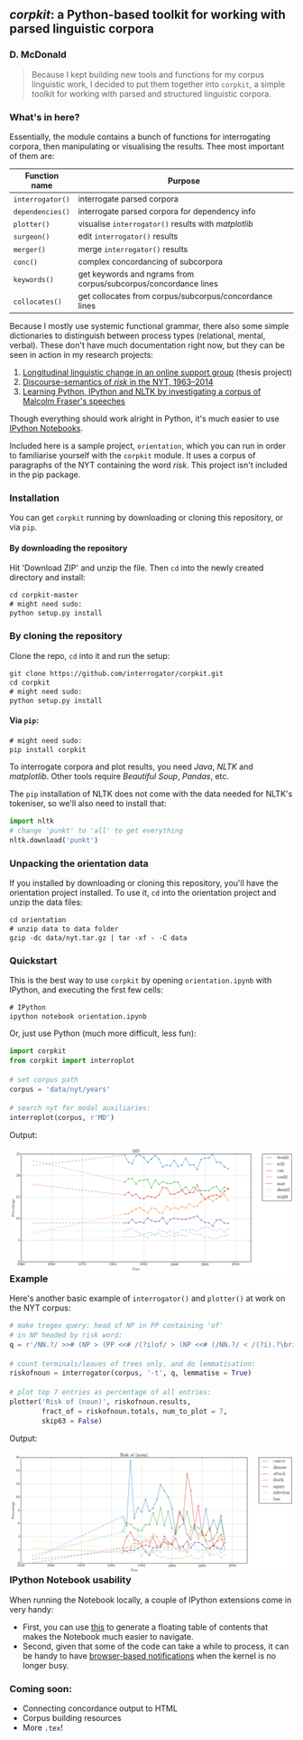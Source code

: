 ## *corpkit*: a Python-based toolkit for working with parsed linguistic corpora

### D. McDonald

> Because I kept building new tools and functions for my corpus linguistic work, I decided to put them together into `corpkit`, a simple toolkit for working with parsed and structured linguistic corpora.

### What's in here?

Essentially, the module contains a bunch of functions for interrogating corpora, then manipulating or visualising the results. Thee most important of them are:

| **Function name** | Purpose                            | 
| ----------------- | ---------------------------------- | 
| `interrogator()`  | interrogate parsed corpora         | 
| `dependencies()`  | interrogate parsed corpora for dependency info        | 
| `plotter()`       | visualise `interrogator()` results with *matplotlib* | 
| `surgeon()`       | edit `interrogator()` results      | 
| `merger()`        | merge `interrogator()` results      | 
| `conc()`          | complex concordancing of subcorpora | 
| `keywords()`      | get keywords and ngrams from corpus/subcorpus/concordance lines | 
| `collocates()`    | get collocates from corpus/subcorpus/concordance lines | 

Because I mostly use systemic functional grammar, there also some simple dictionaries to distinguish between process types (relational, mental, verbal). These don't have much documentation right now, but they can be seen in action in my research projects:

1. [Longitudinal linguistic change in an online support group](https://github.com/interrogator/sfl_corpling) (thesis project)
2. [Discourse-semantics of *risk* in the NYT, 1963&ndash;2014](https://github.com/interrogator/risk)
3. [Learning Python, IPython and NLTK by investigating a corpus of Malcolm Fraser's speeches](https://github.com/resbaz/nltk)

Though everything should work alright in Python, it's much easier to use [IPython Notebooks](http://ipython.org/notebook.html). 

Included here is a sample project, `orientation`, which you can run in order to familiarise yourself with the `corpkit` module. It uses a corpus of paragraphs of the NYT containing the word *risk*. This project isn't included in the pip package.

### Installation

You can get `corpkit` running by downloading or cloning this repository, or via `pip`.

#### By downloading the repository

Hit 'Download ZIP' and unzip the file. Then `cd` into the newly created directory and install:

```shell
cd corpkit-master
# might need sudo:
python setup.py install
```

### By cloning the repository

Clone the repo, ``cd`` into it and run the setup:

```shell
git clone https://github.com/interrogator/corpkit.git
cd corpkit
# might need sudo:
python setup.py install
```

#### Via `pip`:

```shell
# might need sudo:
pip install corpkit
```

To interrogate corpora and plot results, you need *Java*, *NLTK* and *matplotlib*. Other tools require *Beautiful Soup*, *Pandas*, etc. 

The `pip` installation of NLTK does not come with the data needed for NLTK's tokeniser, so we'll also need to install that:

```python
import nltk
# change 'punkt' to 'all' to get everything
nltk.download('punkt')
```

### Unpacking the orientation data

If you installed by downloading or cloning this repository, you'll have the orientation project installed. To use it, `cd` into the orientation project and unzip the data files:

```shell
cd orientation
# unzip data to data folder
gzip -dc data/nyt.tar.gz | tar -xf - -C data
```

### Quickstart

This is the best way to use `corpkit` by opening `orientation.ipynb` with IPython, and executing the first few cells:

```shell
# IPython
ipython notebook orientation.ipynb
```

Or, just use Python (much more difficult, less fun):

```python
import corpkit
from corpkit import interroplot

# set corpus path
corpus = 'data/nyt/years'

# search nyt for modal auxiliaries:
interroplot(corpus, r'MD')
```

Output: 

<img style="float:left" src="https://raw.githubusercontent.com/interrogator/risk/master/images/md.png" />
<br>

### Example

Here's another basic example of `interrogator()` and `plotter()` at work on the NYT corpus:

```python
# make tregex query: head of NP in PP containing 'of'
# in NP headed by risk word:
q = r'/NN.?/ >># (NP > (PP <<# /(?i)of/ > (NP <<# (/NN.?/ < /(?i).?\brisk.?/))))'

# count terminals/leaves of trees only, and do lemmatisation:
riskofnoun = interrogator(corpus, '-t', q, lemmatise = True)

# plot top 7 entries as percentage of all entries:
plotter('Risk of (noun)', riskofnoun.results, 
        fract_of = riskofnoun.totals, num_to_plot = 7, 
        skip63 = False)
```

Output: 

<img style="float:left" src="https://raw.githubusercontent.com/interrogator/risk/master/images/riskofnoun.png" />
<br>

### IPython Notebook usability

When running the Notebook locally, a couple of IPython extensions come in very handy:

* First, you can use [this](https://github.com/minrk/ipython_extensions) to generate a floating table of contents that makes the Notebook much easier to navigate.
* Second, given that some of the code can take a while to process, it can be handy to have [browser-based notifications](https://github.com/sjpfenninger/ipython-extensions) when the kernel is no longer busy.

### Coming soon:

* Connecting concordance output to HTML
* Corpus building resources
* More `.tex`!


